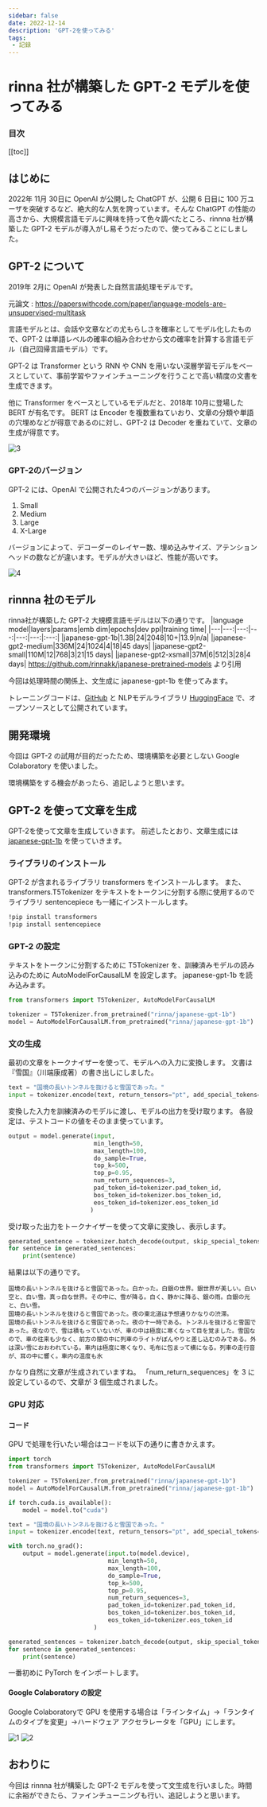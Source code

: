 ```yaml
---
sidebar: false
date: 2022-12-14
description: 'GPT-2を使ってみる'
tags:
 - 記録
---
```

# rinna 社が構築した GPT-2 モデルを使ってみる
### 目次
[[toc]]

## はじめに
2022年 11月 30日に OpenAI が公開した ChatGPT が、公開 6 日目に 100 万ユーザを突破するなど、絶大的な人気を誇っています。そんな ChatGPT の性能の高さから、大規模言語モデルに興味を持って色々調べたところ、rinnna 社が構築した GPT-2 モデルが導入がし易そうだったので、使ってみることにしました。

## GPT-2 について
2019年 2月に OpenAI が発表した自然言語処理モデルです。

元論文 : https://paperswithcode.com/paper/language-models-are-unsupervised-multitask

言語モデルとは、会話や文章などの尤もらしさを確率としてモデル化したもので、GPT-2 は単語レベルの確率の組み合わせから文の確率を計算する言語モデル（自己回帰言語モデル）です。

GPT-2 は Transformer という RNN や CNN を用いない深層学習モデルをベースとしていて、事前学習やファインチューニングを行うことで高い精度の文書を生成できます。

他に Transformer をベースとしているモデルだと、2018年 10月に登場した BERT が有名です。 
BERT は Encoder を複数重ねていおり、文章の分類や単語の穴埋めなどが得意であるのに対し、GPT-2 は Decoder を重ねていて、文章の生成が得意です。

![3](../.vuepress/public/imgs/articles/GPT-2/3.png)

### GPT-2のバージョン
GPT-2 には、OpenAI で公開された4つのバージョンがあります。
1. Small
1. Medium
1. Large
1. X-Large

バージョンによって、デコーダーのレイヤー数、埋め込みサイズ、アテンションヘッドの数などが違います。モデルが大きいほど、性能が高いです。

![4](../.vuepress/public/imgs/articles/GPT-2/4.png)


## rinnna 社のモデル
rinna社が構築した GPT-2 大規模言語モデルは以下の通りです。
|language model|layers|params|emb dim|epochs|dev ppl|training time|
|---|---:|---:|---:|---:|---:|:---:|
|japanese-gpt-1b|1.3B|24|2048|10+|13.9|n/a|
|japanese-gpt2-medium|336M|24|1024|4|18|45 days|
|japanese-gpt2-small|110M|12|768|3|21|15 days|
|japanese-gpt2-xsmall|37M|6|512|3|28|4 days|
https://github.com/rinnakk/japanese-pretrained-models より引用

今回は処理時間の関係上、文生成に japanese-gpt-1b を使ってみます。

トレーニングコードは、[GitHub](https://github.com/rinnakk/japanese-gpt2) と NLPモデルライブラリ [HuggingFace](https://huggingface.co/rinna) で、オープンソースとして公開されています。


## 開発環境
今回は GPT-2 の試用が目的だったため、環境構築を必要としない Google Colaboratory を使いました。

環境構築をする機会があったら、追記しようと思います。

## GPT-2 を使って文章を生成
GPT-2を使って文章を生成していきます。
前述したとおり、文章生成には [japanese-gpt-1b](https://huggingface.co/rinna/japanese-gpt-1b) を使っていきます。

### ライブラリのインストール
GPT-2 が含まれるライブラリ transformers をインストールします。
また、transformers.T5Tokenizer をテキストをトークンに分割する際に使用するのでライブラリ sentencepiece も一緒にインストールします。

```bash
!pip install transformers
!pip install sentencepiece
```

### GPT-2 の設定
テキストをトークンに分割するために T5Tokenizer を、訓練済みモデルの読み込みのために AutoModelForCausalLM を設定します。
japanese-gpt-1b を読み込みます。

```py
from transformers import T5Tokenizer, AutoModelForCausalLM

tokenizer = T5Tokenizer.from_pretrained("rinna/japanese-gpt-1b")
model = AutoModelForCausalLM.from_pretrained("rinna/japanese-gpt-1b")
```
### 文の生成
最初の文章をトークナイザーを使って、モデルへの入力に変換します。
文書は『雪国』（川端康成著）の書き出しにしました。
```py
text = "国境の長いトンネルを抜けると雪国であった。"
input = tokenizer.encode(text, return_tensors="pt", add_special_tokens=False)
```
変換した入力を訓練済みのモデルに渡し、モデルの出力を受け取ります。
各設定は、テストコードの値をそのまま使っています。
```py
output = model.generate(input,
                        min_length=50,
                        max_length=100,
                        do_sample=True,
                        top_k=500,
                        top_p=0.95,
                        num_return_sequences=3,
                        pad_token_id=tokenizer.pad_token_id,
                        bos_token_id=tokenizer.bos_token_id,
                        eos_token_id=tokenizer.eos_token_id
                       )
```
受け取った出力をトークナイザーを使って文章に変換し、表示します。
```py
generated_sentence = tokenizer.batch_decode(output, skip_special_tokens=True)
for sentence in generated_sentences:
    print(sentence)
```
結果は以下の通りです。
```
国境の長いトンネルを抜けると雪国であった。白かった。白銀の世界。銀世界が美しい。白い空と、白い雪。真っ白な世界。その中に、雪が降る。白く、静かに降る、銀の雨。白銀の光と、白い雪。
国境の長いトンネルを抜けると雪国であった。夜の東北道は予想通りかなりの渋滞。
国境の長いトンネルを抜けると雪国であった。夜の十一時である。トンネルを抜けると雪国であった。夜なので、雪は積もっていないが、車の中は極度に寒くなって目を覚ました。雪国なので、車の往来も少なく、前方の闇の中に列車のライトがぼんやりと差し込むのみである。外は深い雪におおわれている。車内は極度に寒くなり、毛布に包まって横になる。列車の走行音が、耳の中に響く。車内の温度も氷
```
かなり自然に文章が生成されていますね。
「num_return_sequences」を 3 に設定しているので、文章が 3 個生成されました。

### GPU 対応
#### コード
GPU で処理を行いたい場合はコードを以下の通りに書きかえます。
```python
import torch
from transformers import T5Tokenizer, AutoModelForCausalLM

tokenizer = T5Tokenizer.from_pretrained("rinna/japanese-gpt-1b")
model = AutoModelForCausalLM.from_pretrained("rinna/japanese-gpt-1b")

if torch.cuda.is_available():
    model = model.to("cuda")

text = "国境の長いトンネルを抜けると雪国であった。"
input = tokenizer.encode(text, return_tensors="pt", add_special_tokens=False)

with torch.no_grad():
    output = model.generate(input.to(model.device),
                            min_length=50,
                            max_length=100,
                            do_sample=True,
                            top_k=500,
                            top_p=0.95,
                            num_return_sequences=3,
                            pad_token_id=tokenizer.pad_token_id,
                            bos_token_id=tokenizer.bos_token_id,
                            eos_token_id=tokenizer.eos_token_id
                        )

generated_sentences = tokenizer.batch_decode(output, skip_special_tokens=True)
for sentence in generated_sentences:
    print(sentence)
```
一番初めに PyTorch をインポートします。
#### Google Colaboratory の設定
Google Colaboratoryで GPU を使用する場合は「ラインタイム」→「ランタイムのタイプを変更」→ハードウェア アクセラレータを「GPU」にします。

![1](../.vuepress/public/imgs/articles/GPT-2/1.png)
![2](../.vuepress/public/imgs/articles/GPT-2/2.png)

## おわりに
今回は rinnna 社が構築した GPT-2 モデルを使って文生成を行いました。時間に余裕ができたら、ファインチューニングも行い、追記しようと思います。